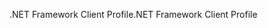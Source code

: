 <span data-ttu-id="02fd8-101">.NET Framework Client Profile</span><span class="sxs-lookup"><span data-stu-id="02fd8-101">.NET Framework Client Profile</span></span>